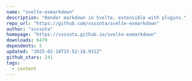 ```yaml
---
name: "svelte-exmarkdown"
description: "Render markdown in Svelte, extensible with plugins."
repo_url: "https://github.com/ssssota/svelte-exmarkdown"
author: "ssssota"
homepage: "https://ssssota.github.io/svelte-exmarkdown"
downloads: 6479
dependents: 5
updated: "2025-02-18T15:52:18.931Z"
github_stars: 241
tags: 
  - content
---
```

